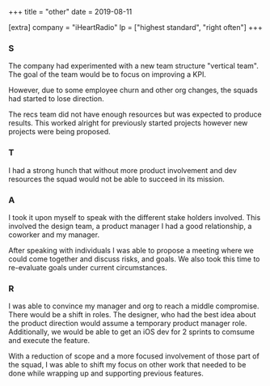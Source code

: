 +++
title = "other"
date = 2019-08-11

[extra]
company = "iHeartRadio"
lp = ["highest standard", "right often"]
+++

### S
The company had experimented with a new team structure "vertical team".
The goal of the team would be to focus on improving a KPI.

However, due to some employee churn and other org changes, the squads had
started to lose direction.

The recs team did not have enough resources but was expected to produce results.
This worked alright for previously started projects however new projects were
being proposed.

### T
I had a strong hunch that without more  product involvement and dev resources
the squad would not be able to succeed in its mission.

### A
I took it upon myself to speak with the different stake holders involved. This
involved the design team, a product manager I had a good relationship, a coworker
and my manager.

After speaking with individuals I was able to propose a meeting where we could
come together and discuss risks, and goals. We also took this time to re-evaluate
goals under current circumstances.

### R
I was able to convince my manager and org to reach a middle compromise. There would
be a shift in roles. The designer, who had the best idea about the product direction
would assume a temporary product manager role. Additionally, we would be able to get
an iOS dev for 2 sprints to comsume and execute the feature.

With a reduction of scope and a more focused involvement of those part of the squad,
I was able to shift my focus on other work that needed to be done while wrapping up
and supporting previous features.

